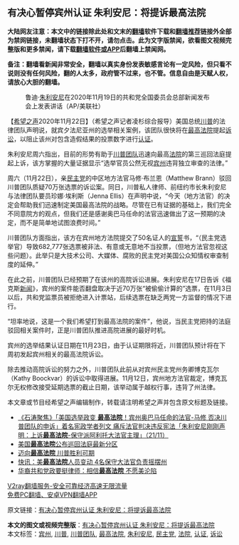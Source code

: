  <h2>有决心暂停宾州认证 朱利安尼：将提诉最高法院</h2> <p class="notice"><b>大陆网友注意：本文中的链接除此处和文末的<a href="https://github.com/bannedbook/fanqiang" >翻墙</a>软件下载和<a href="https://github.com/killgcd/justmysocks/blob/master/README.md">翻墙推荐</a>链接外全部为禁网链接，未翻墙状态下打不开，请勿点击。此为文字版禁闻，欲看图文视频完整版和更多禁闻，请下载<a href="https://github.com/bannedbook/fanqiang">翻墙软件或APP</a>后翻墙上禁闻网。</p><p>备注：翻墙看新闻非常安全，翻墙以真实身份发表敏感言论有一定风险，但只看不说则没有任何风险，翻的人太多，政府管不过来，也不管。信息自由是天赋人权，请放心大胆的翻墙。</b></p>  <div class="entry"> <figure><figcaption>鲁迪·<a href="https://www.bannedbook.org/bnews/tag/%e6%9c%b1%e5%88%a9%e5%ae%89%e5%b0%bc/" class="st_tag internal_tag" rel="tag" title="标签 朱利安尼 下的日志">朱利安尼</a>在2020年11月19日的共和党全国委员会总部新闻发布会上发表讲话（AP/美联社）</figcaption></figure> <p>【<span class='wp_keywordlink_affiliate'><a href="https://www.soundofhope.org" title="希望之声" target="_blank">希望之声</a></span>2020年11月22日】（希望之声记者凌杉综合报导）美国总统<a href="https://www.bannedbook.org/bnews/tag/%e5%b7%9d%e6%99%ae/" class="st_tag internal_tag" rel="tag" title="标签 川普 下的日志">川普</a>的法律团队声明说，就宾夕法尼亚州的选举相关案例，该团队很快将在<a href="https://www.bannedbook.org/bnews/tag/%e6%9c%80%e9%ab%98%e6%b3%95%e9%99%a2/" class="st_tag internal_tag" rel="tag" title="标签 最高法院 下的日志">最高法院</a>提起<a href="https://www.bannedbook.org/bnews/tag/%E8%AF%89%E8%AE%BC/" class="st_tag internal_tag" rel="tag" title="标签 诉讼 下的日志">诉讼</a>，以阻止该州对包含造假结果的投票数字进行<a href="https://www.bannedbook.org/bnews/tag/%E8%AE%A4%E8%AF%81/" class="st_tag internal_tag" rel="tag" title="标签 认证 下的日志">认证</a>。</p> <p>朱利安尼周六指出，目前的形势有助于<a href="https://www.bannedbook.org/bnews/tag/%e5%b7%9d%e6%99%ae%e5%9b%a2%e9%98%9f/" class="st_tag internal_tag" rel="tag" title="标签 川普团队 下的日志">川普团队</a>迅速向最高<a href="https://www.bannedbook.org/bnews/tag/%e6%b3%95%e9%99%a2/" class="st_tag internal_tag" rel="tag" title="标签 法院 下的日志">法院</a>的第三巡回法庭提起上诉，该方掌握的大量证据显示“选举官员公然无视<a href="https://www.bannedbook.org/bnews/tag/%E5%AE%BE%E5%B7%9E/" class="st_tag internal_tag" rel="tag" title="标签 宾州 下的日志">宾州</a>违背独立审查的法律。”</p> <p>周六（11月22日），亲<a href="https://www.bannedbook.org/bnews/tag/%e6%b0%91%e4%b8%bb%e5%85%9a/" class="st_tag internal_tag" rel="tag" title="标签 民主党 下的日志">民主党</a>的中区地方法官马修·布兰恩（Matthew Brann）驳回川普团队质疑70万张选票的诉讼案。同日，川普私人律师、前纽约市长朱利安尼与法律团队要员珍娜·埃利斯（Jenna Ellis）在声明中说，“今天（地方法官）的决定会帮助我们迅速制定美国最高法院的战略。尽管在已有证据的基础上，我们完全不同意院方的观点，但我们还是感谢奥巴马任命的法官迅速做出了这一预期的决定，而不是简单地试图浪费时间。”</p>  <p>川普团队方面指出，该方在宾州地方法院提交了50名证人的<span class='wp_keywordlink'><a href="https://www.bannedbook.org/forum5/topic17.html" title="宣誓与预言" target="_blank">宣誓</a></span>书，“（民主党选举官）导致682,777张选票被非法、有意或无意地不当投票，（但地方法官忽视这些问题）。此举只是大技术公司、大媒体、腐败的民主党对美国公众知情权审查制度的延伸。”</p> <p>在此之前，川普团队已经预期了在该州的高院诉讼进展。朱利安尼在17日告诉《福克斯<span class='wp_keywordlink_affiliate'><a href="https://www.bannedbook.org/" title="新闻">新闻</a></span>》，宾州的案件能否翻盘取决于近70万张“被偷偷计算的”选票，在11月3日以后，共和党监票员被拒绝进入计票站，后续选票在缺乏两党一方监督的情况下进行。</p> <p>“坦率地说，这是一个我们希望打到最高法院的案件”，他说，当民主党把持的法庭驳回相关案件时，正是川普团队推进高院进展的最好时机。</p>  <p>宾州的选举结果认证日期在11月23日，由于认证期限将近，川普团队预计将在下周初发起宾州相关的最高法院诉讼。</p> <p>除去推动高院诉讼的努力之外，川普团队此前从对宾州民主党州务卿博克瓦尔（Kathy Boockvar）的诉讼中取得进展。11月12日，宾州地方法官裁定，博克瓦尔无权修改接受延期选票的截止日期，该举动属于越权行事，违背了州法律。</p> <p>本文章或节目经希望之声编辑制作，转载请注明希望之声并包含原文标题及链接。</p>  <ul class='op-related-articles' title='相关阅读'> <li><a href='https://www.bannedbook.org/bnews/bannedvideo/20201122/1435077.html' target='_blank'>《石涛聚焦》「美国选举政变 <b>最高法院</b>！宾州奥巴马任命的法官-马修 否决川普团队的申诉」着名宪政学者列文 痛斥法官判决违反宪法「朱利安尼刚刚声明：上诉<b>最高法院</b>-保守派阿利托大法官主理」（21/11）</a></li> <li><a href='https://www.bannedbook.org/bnews/cbnews/20201122/1435054.html' target='_blank'>美国<b>最高法院</b>公布巡回法庭最新分区</a></li> <li><a href='https://www.bannedbook.org/bnews/cnnews/20201122/1435051.html' target='_blank'>迈向<b>最高法院</b> 川普胜利可期</a></li> <li><a href='https://www.bannedbook.org/bnews/comments/20201121/1434482.html' target='_blank'>快讯：美<b>最高法院</b>人员变动 4名保守大法官负责摇摆州</a></li> <li><a href='https://www.bannedbook.org/bnews/taiwannews/20201120/1434273.html' target='_blank'>华裔共和党政要挺律师：相信<b>最高法院</b> 不愿美沦陷</a></li> </ul> <p class="texttj"> <a href="https://www.bannedbook.org/forum23/topic22702.html" target="_blank">V2ray翻墙服务-安全可靠经济高速无限流量</a><br/> <a href="https://github.com/bannedbook/fanqiang/wiki/%E7%A6%81%E9%97%BB%E7%BD%91%E5%AE%89%E5%8D%93%E7%BF%BB%E5%A2%99%E6%96%B0%E9%97%BBAPP" target="_blank">免费PC翻墙、安卓VPN翻墙APP</a></p><p>原文链接：<a class="src_link"  href="https://www.soundofhope.org/post/445657" target="_blank">有决心暂停宾州认证 朱利安尼：将提诉最高法院</a></p><a name='sharetosocial'></a>       <div><b>本文的图文或视频完整版</b>：<a href='https://www.bannedbook.org/bnews/comments/20201122/1435309.html'>有决心暂停宾州认证 朱利安尼：将提诉最高法院</a></div>  </div><!--END ENTRY--> <div class="postfooter"> <div>本文标签：<a href="https://www.bannedbook.org/bnews/tag/%E5%AE%BE%E5%B7%9E/" rel="tag">宾州</a>, <a href="https://www.bannedbook.org/bnews/tag/%e5%b7%9d%e6%99%ae/" rel="tag">川普</a>, <a href="https://www.bannedbook.org/bnews/tag/%e5%b7%9d%e6%99%ae%e5%9b%a2%e9%98%9f/" rel="tag">川普团队</a>, <a href="https://www.bannedbook.org/bnews/tag/%e6%9c%80%e9%ab%98%e6%b3%95%e9%99%a2/" rel="tag">最高法院</a>, <a href="https://www.bannedbook.org/bnews/tag/%e6%9c%b1%e5%88%a9%e5%ae%89%e5%b0%bc/" rel="tag">朱利安尼</a>, <a href="https://www.bannedbook.org/bnews/tag/%e6%b0%91%e4%b8%bb%e5%85%9a/" rel="tag">民主党</a>, <a href="https://www.bannedbook.org/bnews/tag/%e6%b3%95%e9%99%a2/" rel="tag">法院</a>, <a href="https://www.bannedbook.org/bnews/tag/%E8%AE%A4%E8%AF%81/" rel="tag">认证</a>, <a href="https://www.bannedbook.org/bnews/tag/%E8%AF%89%E8%AE%BC/" rel="tag">诉讼</a></div>  </div><!--END POSTFOOTER--> 
